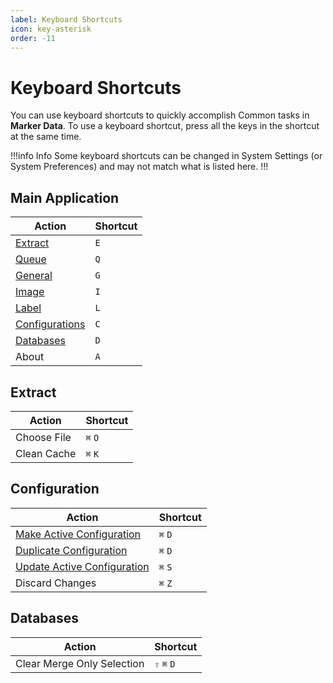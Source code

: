 ```yaml
---
label: Keyboard Shortcuts
icon: key-asterisk
order: -11
---
```

# Keyboard Shortcuts

You can use keyboard shortcuts to quickly accomplish Common tasks in **Marker Data**. To use a keyboard shortcut, press all the keys in the shortcut at the same time.

!!!info Info
Some keyboard shortcuts can be changed in System Settings (or System Preferences) and may not match what is listed here.
!!!

## Main Application

| Action | Shortcut |
|---|---|
| [Extract](/user-guide/extract) | `E` |
| [Queue](/user-guide/queue) | `Q` |
| [General](/user-guide/general) | `G` |
| [Image](/user-guide/image) | `I` |
| [Label](/user-guide/label) | `L` |
| [Configurations](/user-guide/configurations) | `C` |
| [Databases](/user-guide/databases) | `D` |
| About | `A`|

## Extract

| Action | Shortcut |
|---|---|
| Choose File | `⌘` `O` |
| Clean Cache | `⌘` `K` |

## Configuration

| Action | Shortcut |
|---|---|
| [Make Active Configuration](/user-guide/configurations/#duplicate-configuration) | `⌘` `D` |
| [Duplicate Configuration](/user-guide/configurations/#duplicate-configuration) | `⌘` `D` |
| [Update Active Configuration](/user-guide/configurations/#update-active-configuration) | `⌘` `S` |
| Discard Changes | `⌘` `Z` |

## Databases

| Action | Shortcut |
|---|---|
| Clear Merge Only Selection | `⇧` `⌘` `D` |